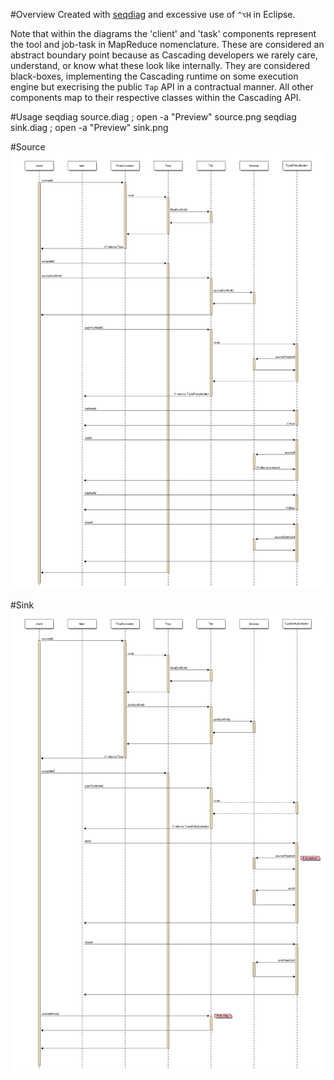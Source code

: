 #Overview
Created with [seqdiag](http://blockdiag.com/en/seqdiag/) and excessive use of `^⌥H` in Eclipse.

Note that within the diagrams the 'client' and 'task' components represent the tool and job-task in MapReduce nomenclature. These are considered an abstract boundary point because as Cascading developers we rarely care, understand, or know what these look like internally. They are considered black-boxes, implementing the Cascading runtime on some execution engine but execrising the public `Tap` API in a contractual manner. All other components map to their respective classes within the Cascading API.

#Usage
    seqdiag source.diag ; open -a "Preview" source.png
    seqdiag sink.diag ; open -a "Preview" sink.png 

#Source
![Source](source.png)

#Sink
![Sink](sink.png)

